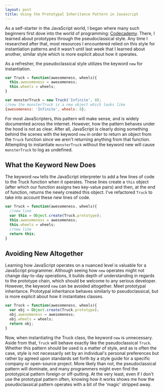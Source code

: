 ```yaml
---
layout: post
title: Using the Prototypal Inheritance Pattern in Javascript
---
```

As a self-starter in the JavaScript world, I began where many such beginners first dove into the world of programming: [Codecademy](http://codecademy.com). There, I learned about prototypes through the pseudoclassical style. Any time I researched after that, most resources I encountered relied on this style for instantiation patterns and it wasn't until last week that I learned about another, similar style which is more explicit about how it operates.

As a refresher, the pseudoclassical style utilizes the keyword `new` for instantiation.

```javascript
var Truck = function(awesomeness, wheels){
  this.awesomeness = awesomeness;
  this.wheels = wheels;
}

var monsterTruck = new Truck('Infinite', 8);
//now the monsterTruck is a new object which looks like
{awesomeness: 'Infinite', wheels: 8};
```

For most JavaScripters, this pattern will make sense, and is widely documented across the internet. However, how the pattern behaves under the hood is not as clear. After all, JavaScript is clearly doing something behind the scenes with the keyword `new` in order to return an object from the `Truck` function since we aren't returning anything from that function. Attempting to instantiate `monsterTruck` without the keyword new will cause `monsterTruck` to log as undefined.

## What the Keyword New Does

The keyword `new` tells the JavaScript interpreter to add a few lines of code to the Truck function when it operates. These lines create a `this` object (after which our function assigns two key-value pairs) and then, at the end of function, returns the newly created this object. I've refactored `Truck` to take into account these new lines of code.

```javascript
var Truck = function(awesomeness, wheels){
  //new line
  var this = Object.create(Truck.prototype);
  this.awesomeness = awesomeness;
  this.wheels = wheels;
  //new line
  return this;
}
```

## Avoiding New Altogether

Learning how JavaScript operates on a nuanced level is valuable for a JavaScript programmer. Although seeing how `new` operates might not change day-to-day operations, it builds depth of understanding in regards to the prototype chain, which should be welcome to any serious developer. However, the keyword `new` can be avoided altogether. Meet prototypal inheritance. Prototypal inheritance behaves similarly to pseudoclassical, but is more explicit about how it instantiates classes.

```javascript
var Truck = function(awesomeness, wheels){
  var obj = Object.create(Truck.prototype);
  obj.awesomeness = awesomeness;
  obj.wheels = wheels;
  return obj;
}
```
Now, when instantiating the Truck class, the keyword `new` is unnecessary. Aside from that, `Truck` will behave exactly like the pseudoclassical `Truck`. Whether this pattern should be used is a matter of style, and as is often the case, style is not necessarily set by an individual's personal preferences but rather by agreed upon standards set forth by a style guide for a specific company or open-source project. More likely than not, the pseudoclassical pattern will dominate, and many programmers might even find the prototypical pattern foreign or off-putting. At the very least, even if I don't use the prototypal pattern often, knowing how it works shows me how the pseudoclassical pattern operates with a bit of the 'magic' stripped away.
